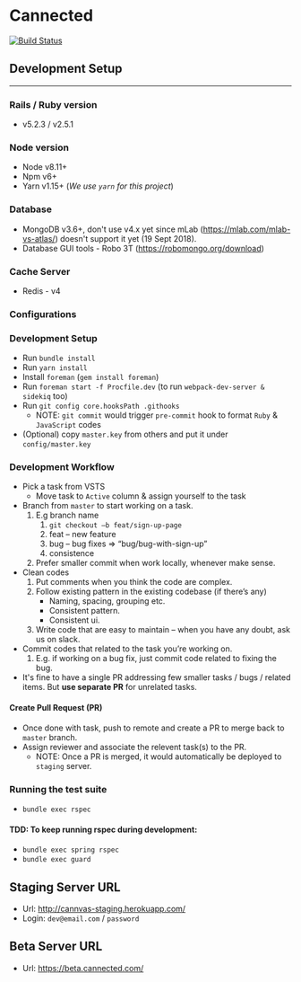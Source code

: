 Cannected
==============
[![Build Status](https://cannvas.visualstudio.com/c5c40111-3553-4535-aa8a-164a734fe30a/_apis/build/status/1)](https://cannvas.visualstudio.com/c5c40111-3553-4535-aa8a-164a734fe30a/_apis/build/status/1)


## Development Setup
---

### Rails / Ruby version
* v5.2.3 / v2.5.1

### Node version
- Node v8.11+
- Npm v6+
- Yarn v1.15+ (*We use `yarn` for this project*)

### Database
* MongoDB v3.6+, don't use v4.x yet since mLab (https://mlab.com/mlab-vs-atlas/) doesn't support it yet (19 Sept 2018).
* Database GUI tools - Robo 3T (https://robomongo.org/download)

### Cache Server
* Redis - v4

### Configurations

### Development Setup
* Run `bundle install`
* Run `yarn install`
* Install `foreman` (`gem install foreman`)
* Run `foreman start -f Procfile.dev` (to run `webpack-dev-server & sidekiq` too)
* Run `git config core.hooksPath .githooks`
    * NOTE: `git commit` would trigger `pre-commit` hook to format `Ruby` & `JavaScript` codes
* (Optional) copy `master.key` from others and put it under `config/master.key`

### Development Workflow
* Pick a task from VSTS
    * Move task to `Active` column & assign yourself to the task
* Branch from `master` to start working on a task.
  1. E.g branch name
      1.  `git checkout –b feat/sign-up-page`
      2.  feat – new feature
      3.  bug – bug fixes => “bug/bug-with-sign-up”
      4.  consistence
  2. Prefer smaller commit when work locally, whenever make sense.
* Clean codes
    1.  Put comments when you think the code are complex.
    2.  Follow existing pattern in the existing codebase (if there’s any)
        - Naming, spacing, grouping etc.
        - Consistent pattern.
        - Consistent ui.
    3.  Write code that are easy to maintain – when you have any doubt, ask us on slack.
* Commit codes that related to the task you’re working on.
    1.  E.g. if working on a bug fix, just commit code related to fixing the bug.
* It's fine to have a single PR addressing few smaller tasks / bugs / related items. But **use separate PR** for unrelated tasks.

#### Create Pull Request (PR)
* Once done with task, push to remote and create a PR to merge back to `master` branch.
* Assign reviewer and associate the relevent task(s) to the PR.
    * NOTE: Once a PR is merged, it would automatically be deployed to `staging` server.

### Running the test suite
* `bundle exec rspec`

#### TDD: To keep running rspec during development: 
* `bundle exec spring rspec`
* `bundle exec guard`

## Staging Server URL
- Url: http://cannvas-staging.herokuapp.com/
- Login: `dev@email.com` / `password`

## Beta Server URL
- Url: https://beta.cannected.com/
